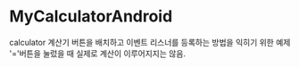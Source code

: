 # MyCalculatorAndroid
calculator
계산기 
버튼을 배치하고 이벤트 리스너를 등록하는 방법을 익히기 위한 예제
'='버튼을 눌렀을 때 실제로 계산이 이루어지지는 않음.

